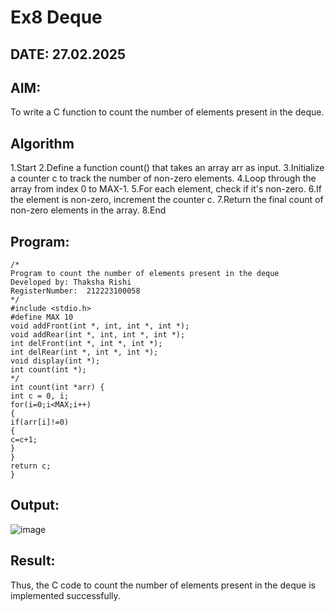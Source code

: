 # Ex8 Deque
## DATE: 27.02.2025
## AIM:
To write a C function to count the number of elements present in the deque.

## Algorithm
1.Start
2.Define a function count() that takes an array arr as input.
3.Initialize a counter c to track the number of non-zero elements.
4.Loop through the array from index 0 to MAX-1.
5.For each element, check if it's non-zero.
6.If the element is non-zero, increment the counter c.
7.Return the final count of non-zero elements in the array.
8.End
 

## Program:
```
/*
Program to count the number of elements present in the deque
Developed by: Thaksha Rishi
RegisterNumber:  212223100058
*/
#include <stdio.h> 
#define MAX 10 
void addFront(int *, int, int *, int *); 
void addRear(int *, int, int *, int *); 
int delFront(int *, int *, int *); 
int delRear(int *, int *, int *); 
void display(int *); 
int count(int *); 
*/ 
int count(int *arr) { 
int c = 0, i; 
for(i=0;i<MAX;i++) 
{ 
if(arr[i]!=0) 
{ 
c=c+1; 
} 
} 
return c; 
}
```

## Output:


![image](https://github.com/user-attachments/assets/687e8023-076f-49b6-96ae-990deb2e43db)

## Result:
Thus, the C code to count the number of elements present in the deque is implemented successfully.
